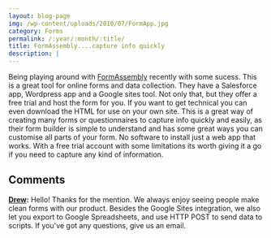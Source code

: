 ```yaml
---
layout: blog-page
img: /wp-content/uploads/2010/07/FormApp.jpg
category: Forms
permalink: /:year/:month/:title/
title: FormAssembly....capture info quickly
description: |
---
```


Being playing around with [FormAssembly](http://www3.formassembly.com/) recently with some sucess. This is a great tool for online forms and data collection. They have a Salesforce app, Wordpress app and a Google sites tool. Not only that, but they offer a free trial and host the form for you. If you want to get technical you can even download the HTML for use on your own site. This is a great way of creating many forms or questionnaires to capture info quickly and easily, as their form builder is simple to understand and has some great ways you can customise all parts of your form. No software to install just a web app that works. With a free trial account with some limitations its worth giving it a go if you need to capture any kind of information. 

## Comments

**[Drew](#7 "2010-08-19 22:53:35"):** Hello! Thanks for the mention. We always enjoy seeing people make clean forms with our product. Besides the Google Sites integration, we also let you export to Google Spreadsheets, and use HTTP POST to send data to scripts. If you've got any questions, give us an email.

